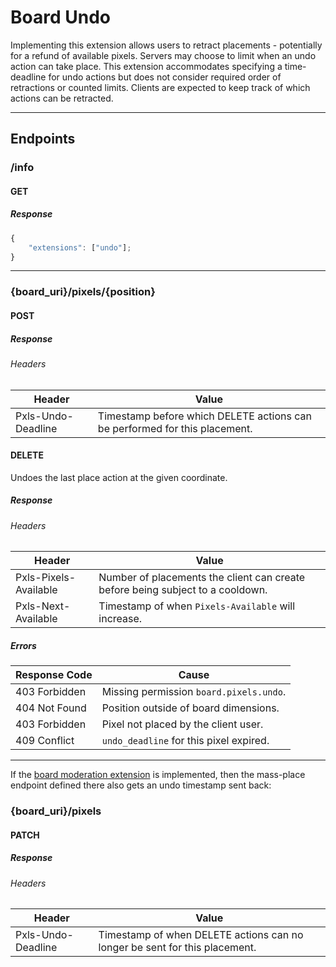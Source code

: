 Board Undo
==========
Implementing this extension allows users to retract placements - potentially for a refund of available pixels.
Servers may choose to limit when an undo action can take place.
This extension accommodates specifying a time-deadline for undo actions but does not consider required order of retractions or counted limits.
Clients are expected to keep track of which actions can be retracted.

--------------------------------------------------------------------------------

## Endpoints

### /info
#### GET
##### Response
```typescript
{
	"extensions": ["undo"];
}
```

--------------------------------------------------------------------------------

### {board_uri}/pixels/{position}
#### POST
##### Response
###### Headers
| Header             | Value                                                                      |
|--------------------|----------------------------------------------------------------------------|
| Pxls-Undo-Deadline | Timestamp before which DELETE actions can be performed for this placement. |

#### DELETE
Undoes the last place action at the given coordinate.
##### Response
###### Headers
| Header                | Value                                                                          |
|-----------------------|--------------------------------------------------------------------------------|
| Pxls-Pixels-Available | Number of placements the client can create before being subject to a cooldown. |
| Pxls-Next-Available   | Timestamp of when `Pixels-Available` will increase.                            |
##### Errors
| Response Code | Cause                                   |
|---------------|-----------------------------------------|
| 403 Forbidden | Missing permission `board.pixels.undo`. |
| 404 Not Found | Position outside of board dimensions.   |
| 403 Forbidden | Pixel not placed by the client user.    | 
| 409 Conflict  | `undo_deadline` for this pixel expired.  |

--------------------------------------------------------------------------------

If the [board moderation extension](./board_moderation.md) is implemented, then the mass-place endpoint defined there also gets an undo timestamp sent back:
### {board_uri}/pixels
#### PATCH
##### Response
###### Headers
| Header             | Value                                                                      |
|--------------------|----------------------------------------------------------------------------|
| Pxls-Undo-Deadline | Timestamp of when DELETE actions can no longer be sent for this placement. |